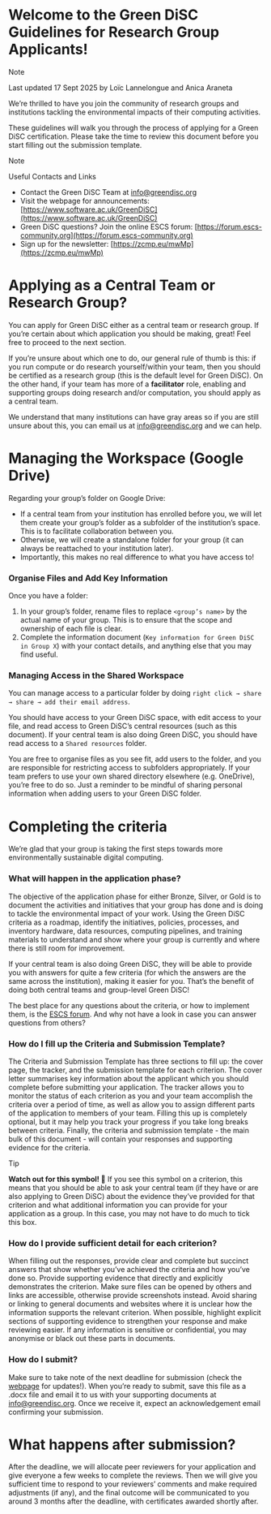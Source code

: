 # Welcome to the Green DiSC Guidelines for Research Group Applicants!

> [!NOTE]
> Last updated 17 Sept 2025 by Loïc Lannelongue and Anica Araneta

We’re thrilled to have you join the community of research groups and institutions tackling the environmental impacts of their computing activities.

These guidelines will walk you through the process of applying for a Green DiSC certification. Please take the time to review this document before you start filling out the submission template.


> [!NOTE]
> Useful Contacts and Links 
> - Contact the Green DiSC Team at [info@greendisc.org](mailto:info@greendisc.org) 
> - Visit the webpage for announcements: [https://www.software.ac.uk/GreenDiSC](https://www.software.ac.uk/GreenDiSC) 
> - Green DiSC questions? Join the online ESCS forum:  [https://forum.escs-community.org](https://forum.escs-community.org) 
> - Sign up for the newsletter: [https://zcmp.eu/mwMp](https://zcmp.eu/mwMp)  


# Applying as a Central Team or Research Group?

You can apply for Green DiSC either as a central team or research group. If you’re certain about which application you should be making, great! Feel free to proceed to the next section.

If you’re unsure about which one to do, our general rule of thumb is this: if you run compute or do research yourself/within your team, then you should be certified as a research group (this is the default level for Green DiSC). On the other hand,  if your team has more of a **facilitator** role, enabling and supporting groups doing research and/or computation, you should apply as a central team. 

We understand that many institutions can have gray areas so if you are still unsure about this, you can email us at [info@greendisc.org](mailto:info@greendisc.org) and we can help.

# Managing the Workspace (Google Drive) 

Regarding your group’s folder on Google Drive: 

* If a central team from your institution has enrolled before you, we will let them create your group’s folder as a subfolder of the institution’s space. This is to facilitate collaboration between you.   
* Otherwise, we will create a standalone folder for your group (it can always be reattached to your institution later).  
* Importantly, this makes no real difference to what you have access to! 

### Organise Files and Add Key Information

Once you have a folder:

1. In your group’s folder, rename files to replace `<group’s name>` by the actual name of your group. This is to ensure that the scope and ownership of each file is clear.   
2. Complete the information document (`Key information for Green DiSC in Group X`) with your contact details, and anything else that you may find useful. 

### Managing Access in the Shared Workspace 

You can manage access to a particular folder by doing `right click → share → share → add their email address`.

You should have access to your Green DiSC space, with edit access to your file, and read access to Green DiSC’s central resources (such as this document). If your central team is also doing Green DiSC, you should have read access to a `Shared resources` folder.

You are free to organise files as you see fit, add users to the folder, and you are responsible for restricting access to subfolders appropriately. If your team prefers to use your own shared directory elsewhere (e.g. OneDrive), you’re free to do so. Just a reminder to be mindful of sharing personal information when adding users to your Green DiSC folder.

# Completing the criteria

We’re glad that your group is taking the first steps towards more environmentally sustainable digital computing.

### What will happen in the application phase? 

The objective of the application phase for either Bronze, Silver, or Gold is to document the activities and initiatives that your group has done and is doing to tackle the environmental impact of your work. Using the Green DiSC criteria as a roadmap, identify the initiatives, policies, processes, and inventory hardware, data resources, computing pipelines, and training materials to understand and show where your group is currently and where there is still room for improvement.

If your central team is also doing Green DiSC, they will be able to provide you with answers for quite a few criteria (for which the answers are the same across the institution), making it easier for you. That’s the benefit of doing both central teams and group-level Green DiSC!

The best place for any questions about the criteria, or how to implement them, is the [ESCS forum](https://forum.escs-community.org). And why not have a look in case you can answer questions from others?

### How do I fill up the Criteria and Submission Template? 

The Criteria and Submission Template has three sections to fill up: the cover page, the tracker, and the submission template for each criterion. The cover letter summarises key information about the applicant which you should complete before submitting your application. The tracker allows you to monitor the status of each criterion as you and your team accomplish the criteria over a period of time, as well as allow you to assign different parts of the application to members of your team. Filling this up is completely optional, but it may help you track your progress if you take long breaks between criteria. Finally, the criteria and submission template - the main bulk of this document -  will contain your responses and supporting evidence for the criteria.

> [!TIP]
> **Watch out for this symbol!  📣** If you see this symbol on a criterion, this means that you should be able to ask your central team (if they have or are also applying to Green DiSC) about the evidence they’ve provided for that criterion and what additional information you can provide for your application as a group. In this case, you may not have to do much to tick this box.

### How do I provide sufficient detail for each criterion? 

When filling out the responses, provide clear and complete but succinct answers that show whether you’ve achieved the criteria and how you’ve done so. Provide supporting evidence that directly and explicitly demonstrates the criterion. Make sure files can be opened by others and links are accessible, otherwise provide screenshots instead. Avoid sharing or linking to general documents and websites where it is unclear how the information supports the relevant criterion. When possible, highlight explicit sections of supporting evidence to strengthen your response and make reviewing easier. If any information is sensitive or confidential, you may anonymise or black out these parts in documents.

### How do I submit?

Make sure to take note of the next deadline for submission (check the [webpage](https://www.software.ac.uk/GreenDiSC) for updates!). When you’re ready to submit, save this file as a .docx file and email it to us with your supporting documents at [info@greendisc.org](mailto:info@greendisc.org). Once we receive it, expect an acknowledgement email confirming your submission.

# What happens after submission? 

After the deadline, we will allocate peer reviewers for your application and give everyone a few weeks to complete the reviews. Then we will give you sufficient time to respond to your reviewers’ comments and make required adjustments (if any), and the final outcome will be communicated to you around 3 months after the deadline, with certificates awarded shortly after.